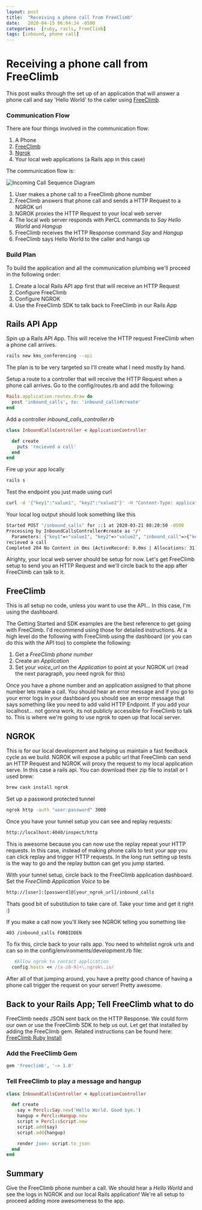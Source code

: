 ```yaml
---
layout: post
title:  "Receiving a phone call from FreeClimb"
date:   2020-04-15 06:04:34 -0500
categories:  [ruby, rails, FreeClimb]
tags: [inbound, phone call]
---
```


# Receiving a phone call from FreeClimb

This post walks through the set up of an application that will answer a phone call and say 'Hello World' to the caller using [FreeClimb](https://www.freeclimb.com/).

### Communication Flow
There are four things involved in the communication flow:
1. A Phone
1. [FreeClimb](https://www.freeclimb.com/)
1. [Ngrok](https://ngrok.com/)
1. Your local web applications (a Rails app in this case)

The communication flow is:

![Incoming Call Sequence Diagram]({{site.url}}/blog/assets/diagrams/incoming_call.svg)
1. User makes a phone call to a FreeClimb phone number
1. FreeClimb answers that phone call and sends a HTTP Request to a NGROK url
1. NGROK proxies the HTTP Request to your local web server
1. The local web server responds with PerCL commands to _Say Hello World_ and _Hangup_
1. FreeClimb receives the HTTP Response command _Say_ and _Hangup_
1. FreeClimb says Hello World to the caller and hangs up

### Build Plan
To build the application and all the communication plumbing we'll proceed in the following order:
1. Create a local Rails API app first that will receive an HTTP Request
1. Configure FreeClimb
1. Configure NGROK
1. Use the FreeClimb SDK to talk back to FreeClimb in our Rails App

## Rails API App
Spin up a Rails API App. This will receive the HTTP request FreeClimb when a phone call arrives.
```bash
rails new kms_conferencing --api
```
The plan is to be very targeted so I'll create what I need mostly by hand.

Setup a route to a controller that will receive the HTTP Request when a phone call arrives.  Go to the config/routes.rb and add the following:
```ruby
Rails.application.routes.draw do
  post 'inbound_calls', to: 'inbound_calls#create'
end
```

Add a controller _inbound_calls_controller.rb_
```ruby
class InboundCallsController < ApplicationController

  def create
    puts 'recieved a call'
  end
end
```

Fire up your app locally
```bash
rails s
```

Test the endpoint you just made using curl
```bash
curl -d '{"key1":"value1", "key2":"value2"}' -H "Content-Type: application/json" -X POST http://localhost:3000/inbound_calls
```

Your local log output should look something like this
```bash
Started POST "/inbound_calls" for ::1 at 2020-03-21 08:20:50 -0500
Processing by InboundCallsController#create as */*
  Parameters: {"key1"=>"value1", "key2"=>"value2", "inbound_call"=>{"key1"=>"value1", "key2"=>"value2"}}
recieved a call
Completed 204 No Content in 0ms (ActiveRecord: 0.0ms | Allocations: 31)
````

Alrighty, your local web server should be setup for now. Let's get FreeClimb setup to send you an HTTP Request and we'll circle back to the app after FreeClimb can talk to it.


## FreeClimb
This is all setup no code, unless you want to use the API... In this case, I'm using the dashboard.

The Getting Started and SDK examples are the best reference to get going with FreeClimb. I'd recommend using those for detailed instructions. At a high level do the following with FreeClimb using the dashboard (or you can do this with the API too) to complete the following:
1. Get a _FreeClimb phone number_
2. Create an _Application_
3. Set your _voice_url_ on the _Application_ to point at your NGROK url (read the next paragraph, you need ngrok for this)

Once you have a phone number and an application assigned to that phone number lets make a call.  You should hear an error message and if you go to your error logs in your dashboard you should see an error message that says something like you need to add valid HTTP Endpoint. If you add your localhost... not gonna work, its not publicly accessible for FreeClimb to talk to. This is where we're going to use ngrok to open up that local server.

## NGROK
This is for our local development and helping us maintain a fast feedback cycle as we build. NGROK will expose a public url that FreeClimb can send an HTTP Request and NGROK will proxy the request to my local application serve. In this case a rails api. You can download their zip file to install or I used brew:

```bash
brew cask install ngrok
```

Set up a password protected tunnel
```bash
ngrok http -auth "user:password" 3000
```

Once you have your tunnel setup you can see and replay requests:
```bash
http://localhost:4040/inspect/http
```

This is awesome because you can now use the replay repeat your HTTP requests. In this case, instead of making phone calls to test your app you can click replay and trigger HTTP requests. In the long run setting up tests is the way to go and the replay button can get you jump started.

With your tunnel setup, circle back to the FreeClimb application dashboard. Set the _FreeClimb Application Voice_ to be
```bash
http://[user]:[password]@[your_ngrok_url]/inbound_calls
```
Thats good bit of substitution to take care of. Take your time and get it right :)

If you make a call now you'll likely see NGROK telling you something like

```bash
403 /inbound_calls FORBIDDEN
```

To fix this, circle back to your rails app. You need to whitelist ngrok urls and can so in the config/environments/development.rb file:
```ruby
   #Allow ngrok to contact application
  config.hosts << /[a-z0-9]+\.ngrok\.io/
```

After all of that jumping around, you have a pretty good chance of having a phone call trigger the request on your server! Pretty awesome.

## Back to your Rails App; Tell FreeClimb what to do
FreeClimb needs JSON sent back on the HTTP Response. We could form our own or use the FreeClimb SDK to help us out. Let get that installed by adding the FreeClimb gem. Related instructions can be found here: [FreeClimb Ruby Install](https://docs.freeclimb.com/docs/getting-started-with-ruby)

### Add the FreeClimb Gem

 ```bash
 gem 'freeclimb', '~> 1.0'
 ```

### Tell FreeClimb to play a message and hangup

```ruby
class InboundCallsController < ApplicationController

  def create
    say = Percl::Say.new('Hello World. Good bye.')
    hangup = Percl::Hangup.new
    script = Percl::Script.new
    script.add(say)
    script.add(hangup)

    render json: script.to_json
  end
end
```

## Summary
Give the FreeClimb phone number a call. We should hear a _Hello World_ and see the logs in NGROK and our local Rails application! We're all setup to proceed adding more awesomeness to the app.
